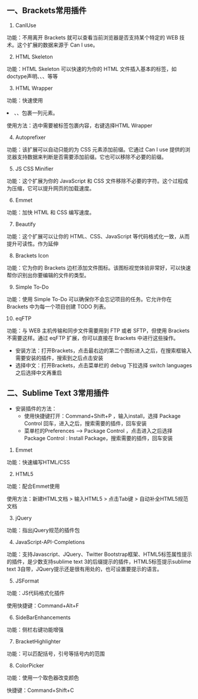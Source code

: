 ## 一、Brackets常用插件



1. CanIUse

功能：不用离开 Brackets 就可以查看当前浏览器是否支持某个特定的 WEB 技术。这个扩展的数据来源于 Can I use。



2. HTML Skeleton

功能：HTML Skeleton 可以快速的为你的 HTML 文件插入基本的标签，如doctype声明、<html>、<head>、<body>等等



3. HTML Wrapper

功能：快速使用<li>、<tr>、<a>包裹一列元素。

使用方法：选中需要被标签包裹内容，右键选择HTML Wrapper



4. Autoprefixer

功能：该扩展可以自动只能的为 CSS 元素添加前缀。它通过 Can I use 提供的浏览器支持数据来判断是否需要添加前缀。它也可以移除不必要的前缀。



5. JS CSS Minifier

功能：这个扩展为你的 JavaScript 和 CSS 文件移除不必要的字符。这个过程成为压缩，它可以提升网页的加载速度。



6. Emmet

功能：加快 HTML 和 CSS 编写速度。



7. Beautify

功能：这个扩展可以让你的 HTML、CSS、JavaScript 等代码格式化一致，从而提升可读性。作为延伸



8. Brackets Icon

功能：它为你的 Brackets 边栏添加文件图标。该图标视觉体验非常好，可以快速帮你识别出你要编辑的文件的类型。



9. Simple To-Do

功能：使用 Simple To-Do 可以确保你不会忘记项目的任务。它允许你在 Brackets 中为每一个项目创建 TODO 列表。



10. eqFTP

功能：与 WEB 主机传输和同步文件需要用到 FTP 或者 SFTP，但使用 Brackets 不需要这样。通过 eqFTP 扩展，你可以直接在 Brackets 中进行这些操作。



* 安装方法：打开Brackets，点击最右边的第二个图标进入之后，在搜索框输入需要安装的插件，搜索到之后点击安装
* 选择中文：打开Brackets，点击菜单栏的 debug 下拉选择 switch languages 之后选择中文再重启





## 二、Sublime Text 3常用插件



* 安装插件的方法：
  * 使用快捷键打开：Command+Shift+P ，输入install，选择 Package Control 回车，进入之后，搜索需要的插件，回车安装
  * 菜单栏的Preferences —> Package Control ，点击进入之后选择Package Control : Install Package，搜索需要的插件，回车安装



1. Emmet

功能：快速编写HTML/CSS



2. HTML5

功能：配合Emmet使用

使用方法：新建HTML文档 > 输入HTML5 > 点击Tab键 > 自动补全HTML5规范文档



3. jQuery

功能：指出jQuery规范的插件包



4. JavaScript-API-Completions

功能：支持Javascript、JQuery、Twitter Bootstrap框架、HTML5标签属性提示的插件，是少数支持sublime text 3的后缀提示的插件，HTML5标签提示sublime text 3自带，JQuery提示还是很有用处的，也可设置要提示的语言。



5. JSFormat

功能：JS代码格式化插件

使用快捷键：Command+Alt+F



6. SideBarEnhancements

功能：侧栏右键功能增强



7. BracketHighlighter

功能：可以匹配括号，引号等括号内的范围



8. ColorPicker

功能：使用一个取色器改变颜色

快捷键：Command+Shift+C
